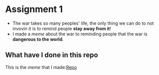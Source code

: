 # Assignment 1
* The war takes so many peoples' life, the only thing we can do to not invovin it is to remind people **stay away from it**!
* I made a *meme* about the war to reminding people that the war is **dangerous to the world**.
 ## What have I done in this repo 
 This is the *meme* that I made:[Repo](https://she840.github.io/stats220/)
